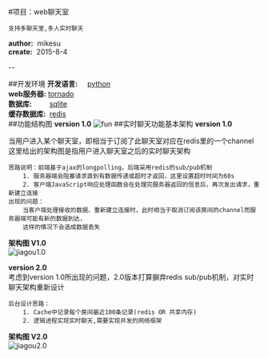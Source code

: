 #项目：web聊天室


    支持多聊天室,多人实时聊天  
  **author:**  &nbsp;mikesu	    
  **create:**  &nbsp;2015-8-4
  
--

##开发环境
**开发语言:**&nbsp;&nbsp;&nbsp;&nbsp;&nbsp;[python](https://www.python.org/)    
**web服务器:**&nbsp;[tornado](http://www.tornadoweb.org/en/stable/)    
**数据库:**&nbsp;&nbsp;&nbsp;&nbsp;&nbsp;&nbsp;&nbsp;&nbsp;&nbsp;[sqlite](https://www.sqlite.org/)     
**缓存数据库:**&nbsp;&nbsp;[redis](http://redis.io/)         
##功能结构图
**version 1.0**
![fun](http://i.niupic.com/images/2015/08/04/55c0a1aac44c8.jpg)
##实时聊天功能基本架构
**version 1.0**     

当用户进入某个聊天室，即相当于订阅了此聊天室对应在redis里的一个channel      
这里给出的架构图是指用户进入聊天室之后的实时聊天架构   
        
    思路说明：前端基于ajax的longpolling，后端采用redis的sub/pub机制
        1. 服务器端会阻塞请求直到有数据传递或超时才返回，这里设置超时时间为60s
        2. 客户端JavaScript响应处理函数会在处理完服务器返回的信息后，再次发出请求，重新建立连接
    出现的问题：
        当客户端处理接收的数据、重新建立连接时，此时相当于取消订阅该房间的channel而服务器端可能有新的数据到达，
        这样的情况下会造成数据丢失     
**架构图 V1.0**     
![jiagou1.0](http://i.niupic.com/images/2015/08/05/55c1775f7bed6.jpg)

**version 2.0**     
考虑到version 1.0所出现的问题，2.0版本打算摒弃redis sub/pub机制，对实时聊天架构重新设计   

    后台设计思路：      
        1. Cache中记录每个房间最近100条记录(redis OR 共享内存)           
        2. 逻辑进程实现实时聊天,需要实现并发的网络框架           
**架构图 V2.0**                 
![jiagou2.0](http://pic.sueri.cn/di-CXWY.jpg)








